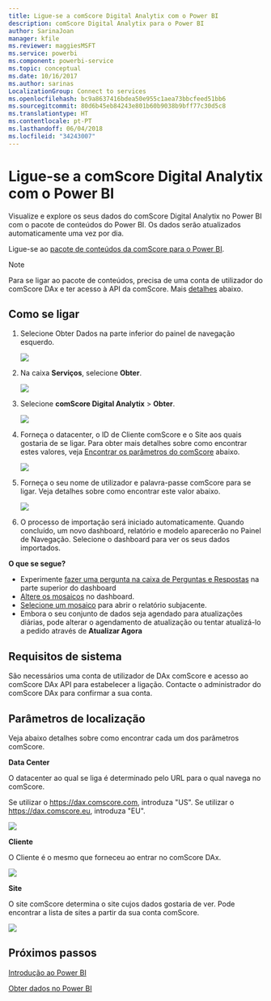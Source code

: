 ```yaml
---
title: Ligue-se a comScore Digital Analytix com o Power BI
description: comScore Digital Analytix para o Power BI
author: SarinaJoan
manager: kfile
ms.reviewer: maggiesMSFT
ms.service: powerbi
ms.component: powerbi-service
ms.topic: conceptual
ms.date: 10/16/2017
ms.author: sarinas
LocalizationGroup: Connect to services
ms.openlocfilehash: bc9a8637416bdea50e955c1aea73bbcfeed51bb6
ms.sourcegitcommit: 80d6b45eb84243e801b60b9038b9bff77c30d5c8
ms.translationtype: HT
ms.contentlocale: pt-PT
ms.lasthandoff: 06/04/2018
ms.locfileid: "34243007"
---
```

# <a name="connect-to-comscore-digital-analytix-with-power-bi"></a>Ligue-se a comScore Digital Analytix com o Power BI
Visualize e explore os seus dados do comScore Digital Analytix no Power BI com o pacote de conteúdos do Power BI. Os dados serão atualizados automaticamente uma vez por dia.

Ligue-se ao [pacote de conteúdos da comScore para o Power BI](https://app.powerbi.com/getdata/services/comscore).

>[!NOTE]
>Para se ligar ao pacote de conteúdos, precisa de uma conta de utilizador do comScore DAx e ter acesso à API da comScore. Mais [detalhes](#Requirements) abaixo.

## <a name="how-to-connect"></a>Como se ligar
1. Selecione Obter Dados na parte inferior do painel de navegação esquerdo.
   
   ![](media/service-connect-to-connect-to/getdata.png)
2. Na caixa **Serviços**, selecione **Obter**.
   
   ![](media/service-connect-to-connect-to/services.png)
3. Selecione **comScore Digital Analytix** \> **Obter**.
   
   ![](media/service-connect-to-connect-to/comscore.png)
4. Forneça o datacenter, o ID de Cliente comScore e o Site aos quais gostaria de se ligar. Para obter mais detalhes sobre como encontrar estes valores, veja [Encontrar os parâmetros do comScore](#FindingParams) abaixo.
   
   ![](media/service-connect-to-connect-to/parameters.png)
5. Forneça o seu nome de utilizador e palavra-passe comScore para se ligar. Veja detalhes sobre como encontrar este valor abaixo.
   
   ![](media/service-connect-to-connect-to/creds.png)
6. O processo de importação será iniciado automaticamente. Quando concluído, um novo dashboard, relatório e modelo aparecerão no Painel de Navegação. Selecione o dashboard para ver os seus dados importados.

**O que se segue?**

* Experimente [fazer uma pergunta na caixa de Perguntas e Respostas](power-bi-q-and-a.md) na parte superior do dashboard
* [Altere os mosaicos](service-dashboard-edit-tile.md) no dashboard.
* [Selecione um mosaico](service-dashboard-tiles.md) para abrir o relatório subjacente.
* Embora o seu conjunto de dados seja agendado para atualizações diárias, pode alterar o agendamento de atualização ou tentar atualizá-lo a pedido através de **Atualizar Agora**

<a name="Requirements"></a>

## <a name="system-requirements"></a>Requisitos de sistema
São necessários uma conta de utilizador de DAx comScore e acesso ao comScore DAx API para estabelecer a ligação. Contacte o administrador do comScore DAx para confirmar a sua conta.

<a name="FindingParams"></a>

## <a name="finding-parameters"></a>Parâmetros de localização
Veja abaixo detalhes sobre como encontrar cada um dos parâmetros comScore.

**Data Center**

O datacenter ao qual se liga é determinado pelo URL para o qual navega no comScore.

Se utilizar o https://dax.comscore.com, introduza "US". Se utilizar o https://dax.comscore.eu, introduza "EU".

![](media/service-connect-to-connect-to/comscore_url.png) 

**Cliente**

O Cliente é o mesmo que forneceu ao entrar no comScore DAx.

![](media/service-connect-to-connect-to/comscore_signin.png) 

**Site**

O site comScore determina o site cujos dados gostaria de ver. Pode encontrar a lista de sites a partir da sua conta comScore.

![](media/service-connect-to-connect-to/comscore_sites.png)

## <a name="next-steps"></a>Próximos passos
[Introdução ao Power BI](service-get-started.md)

[Obter dados no Power BI](service-get-data.md)

